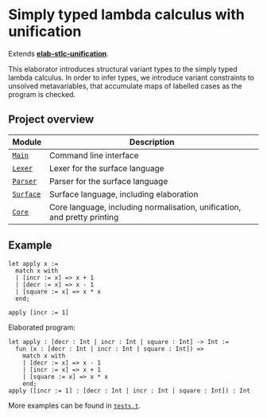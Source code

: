 # Simply typed lambda calculus with unification

Extends [**elab-stlc-unification**](../elab-stlc-unification).

This elaborator introduces structural variant types to the simply typed lambda
calculus. In order to infer types, we introduce variant constraints to unsolved
metavariables, that accumulate maps of labelled cases as the program is checked.

## Project overview

| Module        | Description                             |
| ------------- | --------------------------------------- |
| [`Main`]      | Command line interface                  |
| [`Lexer`]     | Lexer for the surface language          |
| [`Parser`]    | Parser for the surface language         |
| [`Surface`]   | Surface language, including elaboration |
| [`Core`]      | Core language, including normalisation, unification, and pretty printing |

[`Main`]: ./Main.ml
[`Lexer`]: ./Lexer.mll
[`Parser`]: ./Parser.mly
[`Surface`]: ./Surface.ml
[`Core`]: ./Core.ml

## Example

<!-- $MDX file=examples/readme.txt -->
```
let apply x :=
  match x with
  | [incr := x] => x + 1
  | [decr := x] => x - 1
  | [square := x] => x * x
  end;

apply [incr := 1]
```

Elaborated program:

<!-- $MDX file=examples/readme.stdout -->
```
let apply : [decr : Int | incr : Int | square : Int] -> Int :=
  fun (x : [decr : Int | incr : Int | square : Int]) =>
    match x with
    | [decr := x] => x - 1
    | [incr := x] => x + 1
    | [square := x] => x * x
    end;
apply ([incr := 1] : [decr : Int | incr : Int | square : Int]) : Int
```

More examples can be found in [`tests.t`](tests.t).
